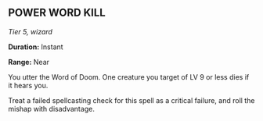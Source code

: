 ## POWER WORD KILL

_Tier 5, wizard_

**Duration:** Instant

**Range:** Near

You utter the Word of Doom. One creature you target of LV 9 or less dies if it hears you.

Treat a failed spellcasting check for this spell as a critical failure, and roll the mishap with disadvantage.

